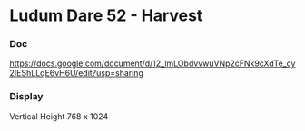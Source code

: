 # Ludum Dare 52 - Harvest

### Doc
https://docs.google.com/document/d/12_lmLObdvvwuVNp2cFNk9cXdTe_cy2IEShLLqE6vH6U/edit?usp=sharing

### Display
Vertical Height
768 x 1024
